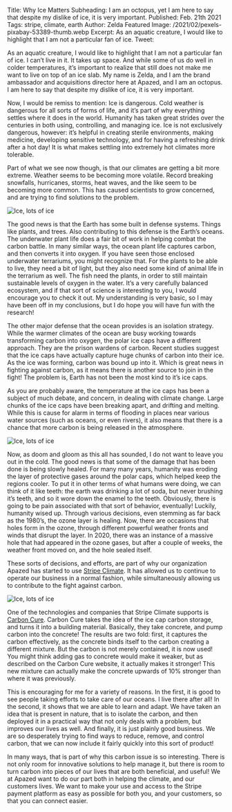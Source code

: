 Title: Why Ice Matters
Subheading: I am an octopus, yet I am here to say that despite my dislike of ice, it is very important.
Published: Feb. 21th 2021
Tags: stripe, climate, earth
Author: Zelda
Featured Image: /2021/02/pexels-pixabay-53389-thumb.webp
Excerpt: As an aquatic creature, I would like to highlight that I am not a particular fan of ice.
Tweet: 

As an aquatic creature, I would like to highlight that I am not a particular fan of ice. I can’t live in it. It takes up space. And while some of us do well in colder temperatures, it’s important to realize that still does not make me want to live on top of an ice slab. My name is Zelda, and I am the brand ambassador and acquisitions director here at Apazed, and I am an octopus. I am here to say that despite my dislike of ice, it is very important.

Now, I would be remiss to mention: Ice is dangerous. Cold weather is dangerous for all sorts of forms of life, and it’s part of why everything settles where it does in the world. Humanity has taken great strides over the centuries in both using, controlling, and managing ice. Ice is not exclusively dangerous, however: it’s helpful in creating sterile environments, making medicine, developing sensitive technology, and for having a refreshing drink after a hot day! It is what makes settling into extremely hot climates more tolerable.

Part of what we see now though, is that our climates are getting a bit more extreme. Weather seems to be becoming more volatile. Record breaking snowfalls, hurricanes, storms, heat waves, and the like seem to be becoming more common. This has caused scientists to grow concerned, and are trying to find solutions to the problem.

![Ice, lots of ice](/2021/02/pexels-pixabay-53389-1200.webp)

The good news is that the Earth has some built in defense systems. Things like plants, and trees. Also contributing to this defense is the Earth’s oceans. The underwater plant life does a fair bit of work in helping combat the carbon battle. In many similar ways, the ocean plant life captures carbon, and then converts it into oxygen. If you have seen those enclosed underwater terrariums, you might recognize that. For the plants to be able to live, they need a bit of light, but they also need some kind of animal life in the terrarium as well. The fish need the plants, in order to still maintain sustainable levels of oxygen in the water. It’s a very carefully balanced ecosystem, and if that sort of science is interesting to you, I would encourage you to check it out. My understanding is very basic, so I may have been off in my conclusions, but I do hope you will have fun with the research!

The other major defense that the ocean provides is an isolation strategy. While the warmer climates of the ocean are busy working towards transforming carbon into oxygen, the polar ice caps have a different approach. They are the prison wardens of carbon. Recent studies suggest that the ice caps have actually capture huge chunks of carbon into their ice. As the ice was forming, carbon was bound up into it. Which is great news in fighting against carbon, as it means there is another source to join in the fight! The problem is, Earth has not been the most kind to it’s ice caps.

As you are probably aware, the temperature at the ice caps has been a subject of much debate, and concern, in dealing with climate change. Large chunks of the ice caps have been breaking apart, and drifting and melting. While this is cause for alarm in terms of flooding in places near various water sources (such as oceans, or even rivers), it also means that there is a chance that more carbon is being released in the atmosphere.

![Ice, lots of ice](/2021/02/pexels-pixabay-219837-1200.webp)

Now, as doom and gloom as this all has sounded, I do not want to leave you out in the cold. The good news is that some of the damage that has been done is being slowly healed. For many many years, humanity was eroding the layer of protective gases around the polar caps, which helped keep the regions cooler. To put it in other terms of what humans were doing, we can think of it like teeth: the earth was drinking a lot of soda, but never brushing it’s teeth, and so it wore down the enamel to the teeth. Obviously, there is going to be pain associated with that sort of behavior, eventually! Luckily, humanity wised up. Through various decisions, even stemming as far back as the 1980’s, the ozone layer is healing. Now, there are occasions that holes form in the ozone, through different powerful weather fronts and winds that disrupt the layer. In 2020, there was an instance of a massive hole that had appeared in the ozone gases, but after a couple of weeks, the weather front moved on, and the hole sealed itself.

These sorts of decisions, and efforts, are part of why our organization Apazed has started to use [Stripe Climate](https://stripe.com/climate). It has allowed us to continue to operate our business in a normal fashion, while simultaneously allowing us to contribute to the fight against carbon.

![Ice, lots of ice](/2021/02/pexels-life-of-pix-2469-1200.webp)

One of the technologies and companies that Stripe Climate supports is [Carbon Cure](https://www.carboncure.com/). Carbon Cure takes the idea of the ice cap carbon storage, and turns it into a building material. Basically, they take concrete, and pump carbon into the concrete! The results are two fold: first, it captures the carbon effectively, as the concrete binds itself to the carbon creating a different mixture. But the carbon is not merely contained, it is now used! You might think adding gas to concrete would make it weaker, but as described on the Carbon Cure website, it actually makes it stronger! This new mixture can actually make the concrete upwards of 10% stronger than where it was previously.

This is encouraging for me for a variety of reasons. In the first, it is good to see people taking efforts to take care of our oceans. I live there after all! In the second, it shows that we are able to learn and adapt. We have taken an idea that is present in nature, that is to isolate the carbon, and then deployed it in a practical way that not only deals with a problem, but improves our lives as well. And finally, it is just plainly good business. We are so desperately trying to find ways to reduce, remove, and control carbon, that we can now include it fairly quickly into this sort of product! 

In many ways, that is part of why this carbon issue is so interesting. There is not only room for innovative solutions to help manage it, but there is room to turn carbon into pieces of our lives that are both beneficial, and useful!  We at Apazed want to do our part both in helping the climate, and our customers lives. We want to make your use and access to the Stripe payment platform as easy as possible for both you, and your customers, so that you can connect easier.
